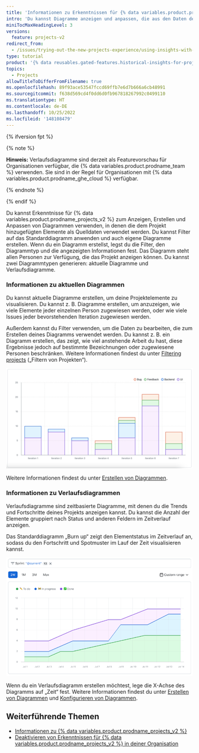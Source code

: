 ```yaml
---
title: 'Informationen zu Erkenntnissen für {% data variables.product.prodname_projects_v2 %}'
intro: 'Du kannst Diagramme anzeigen und anpassen, die aus den Daten deines Projekts erstellt wurden.'
miniTocMaxHeadingLevel: 3
versions:
  feature: projects-v2
redirect_from:
  - /issues/trying-out-the-new-projects-experience/using-insights-with-projects
type: tutorial
product: '{% data reusables.gated-features.historical-insights-for-projects %}'
topics:
  - Projects
allowTitleToDifferFromFilename: true
ms.openlocfilehash: 89f93ace53547fccd69ffb7e6d7b666a6cb48991
ms.sourcegitcommit: f638d569cd4f0dd6d0fb967818267992c0499110
ms.translationtype: HT
ms.contentlocale: de-DE
ms.lasthandoff: 10/25/2022
ms.locfileid: '148108479'
---
```

{% ifversion fpt %}

{% note %}

**Hinweis:** Verlaufsdiagramme sind derzeit als Featurevorschau für Organisationen verfügbar, die {% data variables.product.prodname_team %} verwenden. Sie sind in der Regel für Organisationen mit {% data variables.product.prodname_ghe_cloud %} verfügbar.

{% endnote %}

{% endif %}

 Du kannst Erkenntnisse für {% data variables.product.prodname_projects_v2 %} zum Anzeigen, Erstellen und Anpassen von Diagrammen verwenden, in denen die dem Projekt hinzugefügten Elemente als Quelldaten verwendet werden. Du kannst Filter auf das Standarddiagramm anwenden und auch eigene Diagramme erstellen. Wenn du ein Diagramm erstellst, legst du die Filter, den Diagrammtyp und die angezeigten Informationen fest. Das Diagramm steht allen Personen zur Verfügung, die das Projekt anzeigen können. Du kannst zwei Diagrammtypen generieren: aktuelle Diagramme und Verlaufsdiagramme.

 ### Informationen zu aktuellen Diagrammen

Du kannst aktuelle Diagramme erstellen, um deine Projektelemente zu visualisieren. Du kannst z. B. Diagramme erstellen, um anzuzeigen, wie viele Elemente jeder einzelnen Person zugewiesen werden, oder wie viele Issues jeder bevorstehenden Iteration zugewiesen werden.

Außerdem kannst du Filter verwenden, um die Daten zu bearbeiten, die zum Erstellen deines Diagramms verwendet werden. Du kannst z. B. ein Diagramm erstellen, das zeigt, wie viel anstehende Arbeit du hast, diese Ergebnisse jedoch auf bestimmte Bezeichnungen oder zugewiesene Personen beschränken. Weitere Informationen findest du unter [Filtering projects](/issues/planning-and-tracking-with-projects/customizing-views-in-your-project/filtering-projects) („Filtern von Projekten“).

 ![Screenshot eines gestapelten Säulendiagramms mit Elementtypen für jede Iteration](/assets/images/help/issues/column-chart-example.png)

Weitere Informationen findest du unter [Erstellen von Diagrammen](/issues/planning-and-tracking-with-projects/viewing-insights-from-your-project/creating-charts).

 ### Informationen zu Verlaufsdiagrammen

 Verlaufsdiagramme sind zeitbasierte Diagramme, mit denen du die Trends und Fortschritte deines Projekts anzeigen kannst. Du kannst die Anzahl der Elemente gruppiert nach Status und anderen Feldern im Zeitverlauf anzeigen.
 
 Das Standarddiagramm „Burn up“ zeigt den Elementstatus im Zeitverlauf an, sodass du den Fortschritt und Spotmuster im Lauf der Zeit visualisieren kannst. 

![Screenshot eines Beispiels für das Burn up-Standarddiagramm für die aktuelle Iteration](/assets/images/help/issues/burnup-example.png)

 Wenn du ein Verlaufsdiagramm erstellen möchtest, lege die X-Achse des Diagramms auf „Zeit“ fest. Weitere Informationen findest du unter [Erstellen von Diagrammen](/issues/planning-and-tracking-with-projects/viewing-insights-from-your-project/creating-charts) und [Konfigurieren von Diagrammen](/issues/planning-and-tracking-with-projects/viewing-insights-from-your-project/configuring-charts).

## Weiterführende Themen

- [Informationen zu {% data variables.product.prodname_projects_v2 %}](/issues/planning-and-tracking-with-projects/learning-about-projects/about-projects)
- [Deaktivieren von Erkenntnissen für {% data variables.product.prodname_projects_v2 %} in deiner Organisation](/organizations/managing-organization-settings/disabling-insights-for-projects-in-your-organization)
